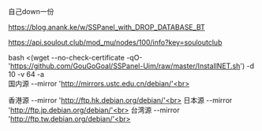 自己down一份<br>

https://blog.anank.ke/w/SSPanel_with_DROP_DATABASE_BT<br>


https://api.soulout.club/mod_mu/nodes/100/info?key=souloutclub<br>


bash <(wget --no-check-certificate -qO- 'https://github.com/GouGoGoal/SSPanel-Uim/raw/master/InstallNET.sh') -d 10 -v 64 -a<br>
国内源 --mirror 'http://mirrors.ustc.edu.cn/debian/'<br>


香港源 --mirror 'http://ftp.hk.debian.org/debian/'<br>
日本源 --mirror 'http://ftp.jp.debian.org/debian/'<br>
台湾源 --mirror 'http://ftp.tw.debian.org/debian/'<br>



